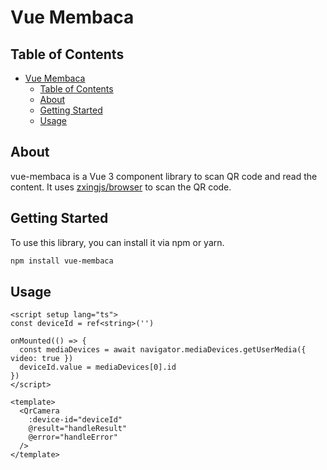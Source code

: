 # Vue Membaca

## Table of Contents
- [Vue Membaca](#vue-membaca)
  - [Table of Contents](#table-of-contents)
  - [About ](#about-)
  - [Getting Started ](#getting-started-)
  - [Usage ](#usage-)

## About <a name = "about"></a>
vue-membaca is a Vue 3 component library to scan QR code and read the content. It uses [zxingjs/browser](https://github.com/zxing-js/browser) to scan the QR code.

## Getting Started <a name = "getting_started"></a>
To use this library, you can install it via npm or yarn.

```bash
npm install vue-membaca
```

## Usage <a name = "usage"></a>

```vue
<script setup lang="ts">
const deviceId = ref<string>('')

onMounted(() => {
  const mediaDevices = await navigator.mediaDevices.getUserMedia({ video: true })
  deviceId.value = mediaDevices[0].id
})
</script>

<template>
  <QrCamera
    :device-id="deviceId"
    @result="handleResult"
    @error="handleError"
  />
</template>
```
